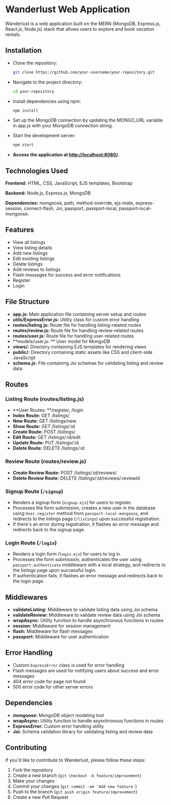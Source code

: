# Wanderlust Web Application

Wanderlust is a web application built on the MERN (MongoDB, Express.js, React.js, Node.js) stack that allows users to explore and book vacation rentals.

## Installation

- Clone the repository:
  ```sh
  git clone https://github.com/your-username/your-repository.git
  ```
- Navigate to the project directory:

  ```sh
  cd your-repository

  ```

- Install dependencies using npm:

  ```sh
  npm install

  ```

- Set up the MongoDB connection by updating the MONGO_URL variable in app.js with your MongoDB connection string.

- Start the development server:

  ```sh
  npm start

  ```

- **Access the application at [http://localhost:8080/](http://localhost:8080/).**

## Technologies Used

**Frontend:** HTML, CSS, JavaScript, EJS templates, Bootstrap

**Backend:** Node.js, Express.js, MongoDB

**Dependencies:** mongoose, path, method-override, ejs-mate, express-session, connect-flash, Joi, passport, passport-local, passport-local-mongoose.

## Features

- View all listings
- View listing details
- Add new listings
- Edit existing listings
- Delete listings
- Add reviews to listings
- Flash messages for success and error notifications
- Register
- Login

## File Structure

- **app.js:** Main application file containing server setup and routes
- **utils/ExpressError.js:** Utility class for custom error handling
- **routes/listing.js:** Route file for handling listing-related routes
- **routes/review.js:** Route file for handling review-related routes
- **routes/user.js:** Route file for handling user-related routes
- **models/user.js: ** User model for MongoDB
- **views/:** Directory containing EJS templates for rendering views
- **public/:** Directory containing static assets like CSS and client-side JavaScript
- **schema.js:** File containing Joi schemas for validating listing and review data

## Routes

### Listing Route (routes/listing.js)

- **User Routes: **/register, /login
- **Index Route:** GET /listings/
- **New Route:** GET /listings/new
- **Show Route:** GET /listings/:id
- **Create Route:** POST /listings/
- **Edit Route:** GET /listings/:id/edit
- **Update Route:** PUT /listings/:id
- **Delete Route:** DELETE /listings/:id

### Review Route (routes/review.js)

- **Create Review Route:** POST /listings/:id/reviews/
- **Delete Review Route:** DELETE /listings/:id/reviews/:reviewId

### Signup Route (`/signup`)

- Renders a signup form (`signup.ejs`) for users to register.
- Processes the form submission, creates a new user in the database using `User.register` method from `passport-local-mongoose`, and redirects to the listings page (`/listings`) upon successful registration.
- If there's an error during registration, it flashes an error message and redirects back to the signup page.

### Login Route (`/login`)

- Renders a login form (`login.ejs`) for users to log in.
- Processes the form submission, authenticates the user using `passport.authenticate` middleware with a local strategy, and redirects to the listings page upon successful login.
- If authentication fails, it flashes an error message and redirects back to the login page.

## Middlewares

- **validateListing:** Middleware to validate listing data using Joi schema
- **validateReview:** Middleware to validate review data using Joi schema
- **wrapAsync:** Utility function to handle asynchronous functions in routes
- **session:** Middleware for session management
- **flash:** Middleware for flash messages
- **passport:** Middleware for user authentication

## Error Handling

- Custom `ExpressError` class is used for error handling
- Flash messages are used for notifying users about success and error messages
- 404 error code for page not found
- 500 error code for other server errors

## Dependencies

- **mongoose:** MongoDB object modeling tool
- **wrapAsync:** Utility function to handle asynchronous functions in routes
- **ExpressError:** Custom error handling utility
- **Joi:** Schema validation library for validating listing and review data

## Contributing

If you'd like to contribute to Wanderlust, please follow these steps:

1. Fork the repository
2. Create a new branch (`git checkout -b feature/improvement`)
3. Make your changes
4. Commit your changes (`git commit -am 'Add new feature'`)
5. Push to the branch (`git push origin feature/improvement`)
6. Create a new Pull Request
